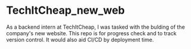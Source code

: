# TechItCheap_new_web
As a backend intern at TechItCheap, I was tasked with the bulding of the company's new website. This repo is for progress check and to track version control. It would also aid CI/CD by deployment time. 
